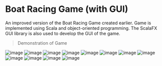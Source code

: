 # Boat Racing Game (with GUI)
An improved version of the Boat Racing Game created earlier. Game is implemented using Scala and object-oriented programming. The ScalaFX GUI library is also used to develop the GUI of the game.

> Demonstration of Game

![image](https://user-images.githubusercontent.com/106059007/210914629-f92031be-878f-49f4-ada1-59903f1b8868.png)
![image](https://user-images.githubusercontent.com/106059007/210914667-d860b83b-c462-4c9a-972e-7c246d9ce8a6.png)
![image](https://user-images.githubusercontent.com/106059007/210916286-5970da4b-d8e0-4f3f-b925-f4d640ed5ad4.png)
![image](https://user-images.githubusercontent.com/106059007/210915190-9accfefe-eb97-4eab-bc44-a1f373ac1c8e.png)
![image](https://user-images.githubusercontent.com/106059007/210915244-e431cb79-64b4-4a06-b101-d84b37b988fd.png)
![image](https://user-images.githubusercontent.com/106059007/210915283-bd1da62c-8d97-437d-a0f5-c8bbee0c6810.png)
![image](https://user-images.githubusercontent.com/106059007/210915300-af4891e5-64db-4f24-ad41-a4cbeae13244.png)
![image](https://user-images.githubusercontent.com/106059007/210915328-40df0aa3-a2bb-4c62-a772-947bec1b8c42.png)
![image](https://user-images.githubusercontent.com/106059007/210915352-6d146ec9-487b-4582-969c-bea8d29c34d4.png)
![image](https://user-images.githubusercontent.com/106059007/210915997-8cf0b241-75b2-4f05-8233-f3c5e23f011f.png)
![image](https://user-images.githubusercontent.com/106059007/210916022-b2643711-8c1b-4830-a114-45c6d4f58fc7.png)
![image](https://user-images.githubusercontent.com/106059007/210916213-1dbcd3e1-f9b7-4e66-8d70-96e0a686a7fb.png)
